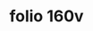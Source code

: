 ---
layout: edition
title: folio 160v
manuscript: Florence, Biblioteca Marucelliana, Carte Rajna XIX.15
sigla: R
iip: r160v.tif
milestone: 320
---